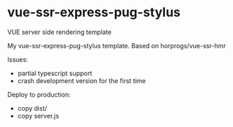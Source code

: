 # vue-ssr-express-pug-stylus
VUE server side rendering template

My vue-ssr-express-pug-stylus template.
Based on horprogs/vue-ssr-hmr

Issues:
- partial typescript support
- crash development version for the first time 

Deploy to production: 
- copy dist/
- copy server.js
